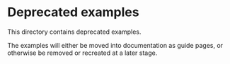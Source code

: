 # Deprecated examples

This directory contains deprecated examples.

The examples will either be moved into documentation as guide pages, or
otherwise be removed or recreated at a later stage.
